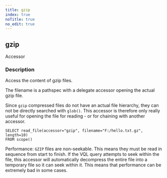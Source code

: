 ```yaml
---
title: gzip
index: true
noTitle: true
no_edit: true
---
```




<div class="vql_item"></div>


## gzip
<span class='vql_type pull-right page-header'>Accessor</span>


### Description

Access the content of gzip files.

The filename is a pathspec with a delegate accessor opening the
actual gzip file.

Since `gzip` compressed files do not have an actual file hierarchy,
they can not be directly searched with `glob()`. This accessor is
therefore only really useful for opening the file for reading - or for
chaining with another accessor.

```vql
SELECT read_file(accessor="gzip", filename="F:/hello.txt.gz", length=10)
FROM scope()
```

Performance: `GZIP` files are non-seekable. This means they must be
read in sequence from start to finish. If the VQL query attempts to
seek within the file, this accessor will automatically decompress the
entire file into a temporary file so it can seek within it. This means
that performance can be extremely bad in some cases.


